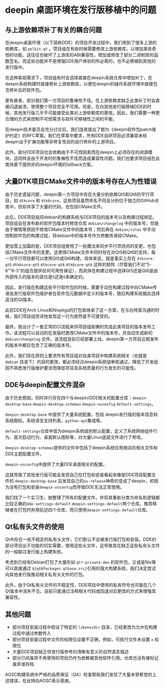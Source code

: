 # deepin 桌面环境在发行版移植中的问题

## 与上游依赖项补丁有关的耦合问题

在deepin桌面环境（以下简称DDE）的项目开发过程中，我们用到了很多上游的依赖库，如 `polkit-qt` 。项目组在有些时候需要修改上游依赖库，以增加某些奇怪的功能，这往往也破坏了上游库的ABI兼容性，增加或修改了部分二进制库的函数签名。而这些功能并不是增强DDE用户体验的所必需的，也不必移植到其他的发行版中。

在这种客观需求下，项目组有时会选择直接在deepin系统仓库中增加补丁，在deepin系统构建时直接修补上游依赖库，以便在deepin的操作系统环境中直接包含修补后的软件包。

更有甚者，部分我们第一方项目的鲁棒性不佳。在上游依赖库缺乏此类补丁时会直接闪退崩溃，使得整个项目完全不可用。但是，在向其他发行版移植DDE的时候，其他发行版几乎不可能接受此类对上游依赖库的更改。因此，我们需要一种更合理的方式来控制不可控需求与软件可移植性之间的平衡。

在deepin技术委员会充分讨论后，我们连夜提出了题为《deepin软件包patch维护约定》的RFC草案。我们在草案中要求，所有DDE自研项目必须兼容未经deepin出于扩展功能等非修复性目的自行修补的上游项目。

此外，部分DDE项目也会依赖由于不可控因素而在deepin上必须存在的闭源模块，这同样会由于开发时的鲁棒性不佳而造成兼容性问题。我们也要求项目组在此类场景下提供非的deepin环境的fallback方案。

## 大量DTK项目CMake文件中的版本号存在人为性错误

由于历史遗留问题，deepin第一方项目中存在大量分别依赖Qt5和Qt6的平行项目，如 `dtkcore` 和 `dtk6core`，这些项目虽然命名不同且分别位于独立的GitHub仓库中，但却共享了大量的代码，也包括CMake文件。

此后，DDE项目组将debian的构建系统与DDE项目的版本号以及构建过程绑定。项目组会在发布新的软件包版本时修改仓库 `debian/changelog` 中的版本号，但是由于懒惰等原因不修改CMake文件中的版本号；然后再在 `debian/rules` 中手动控制软件包的构建过程，将debian中的版本号作为参数传递给CMake。

更加雪上加霜的是，DDE项目组使用了一些魔法来同步平行项目间的变更，也包括CMake文件中的变更。这使得CMake文件中同时存在对Qt5和Qt6的支持，每一对平行项目都可以使用Qt5或Qt6构建。具体来说，就是事实上存在 `dtkcore-qt5` `dtk6core-qt5` `dtkcore-qt6` `dtk6core-qt6` 这样的矩阵（尽管我们不对“5-6”“6-5”的组合提供任何可用性保证），而具体在构建过程中选择Qt5还是Qt6是由外部传入的版本的首位是`5`还是`6`来确定的。

因此，发行版在构建这些平行软件包的时候，需要手动在构建过程中向CMake传递由发行版软件包维护者在软件包元数据中定义的版本号，随后构建系统据此选择适当的Qt版本。

此前DDE在Arch Linux和Nixpkgs的打包皆继承了这一方案，在与白特首沟通的时候，我们项目组惊讶地发现这一行为居然是不可接受的。

最终，我设计了一套正常的CI流程来供项目组偷懒的完成此类项目的版本发布工作。该流程可以自动的在发版时更改CMake文件中的版本号，并自动生成新的 `debian/changelog` 文件。该流程目前已经部署上线，deepin第一方项目近期发布的版本中都应包含了正确的版本号。

此外，我们现在原则上要求所有项目组对自身项目中构建系统相关（也就是 `debian` 目录下）内容的更改，都必须经过deepin系统组审核通过，降低了开发组因不熟悉发行版维护要求而降低项目及系统质量的行为发生的可能性。

## DDE与deepin配置文件混杂

由于历史原因，同时并行存在四个与deepin/DDE相关的配置仓库：`deepin-desktop-base` `deepin-desktop-schemas` `deepin-osconfig` `default-settings`。

`deepin-desktop-base` 中提供了大量系统配置，包括 deepin发行版的版本信息和系统图标，系统语言支持列表，`python-apt`集成等。

`default-settings`仓库中皆为deepin系统级别默认配置，定义了系统网络组件行为、首次启动行为、桌面默认图标等，对大量Linux底层文件进行了修改。

`deepin-desktop-schemas`提供的文件中包括了deepin系统应用商店的相关文件和DDE主题配置文件。

`deepin-osconfig`中提供了大量DDE桌面相关的配置。

这就导致了其他发行版可能会发现自己在打包和安装看起来像是DDE项目配置文件的 `deepin-desktop-base` 后发现自己的`os-release`神奇的变成了deepin，却因为没有打包和安装`deepin-osconfig`而导致DDE无法正常使用。

我们找了一个实习生，她整理了所有的配置文件，并将其重新分类为命名和逻辑都比较正确的`dde-settings-default` `deepin-settings-default`两个仓库。推荐移植者在打包时弃用前述四个仓库，而只使用`deepin-settings-default`仓库。

## Qt私有头文件的使用

Qt中存在一些不稳定的私有头文件，它们默认不会被发行版打包和安装。DDE的部分项目出于功能的切实需要，使用这些头文件，这导致其在缺乏这些私有头文件的一般路过发行版上构建失败。

考虑到已经有Debian打包了大量形如 `qt*-private-dev` 的软件包，又或是Nix等可以直接通过 `${qt6Packages.qtbase.src}`引用的强大构建系统，我们决定尝试向其他发行版推动相关私有头文件的打包。

此外，由于Qt私有头文件的不稳定性，DDE项目中使用的私有符号也可能在几个Qt版本中消失不见。目前只能通过注释相关代码或回退对应更改的方式来增强其兼容性。

## 其他问题

- 部分项目安装过程中假设了特定的 `libexecdir` 目录，已经更改为允许在构建过程中通过参数传入
- 部分项目安装过程中文件的权限位设置不正确，例如，可执行文件未设置 `x` 权限位
- 大量DDE项目缺乏供发行版参考的清晰有意义的自然语言描述
- 部分已经废弃不再使用的项目仍作为依赖被其他软件引用，仓库也没有被标记废弃或存档

AOSC构建系统中严格的品质保证（QA）检查帮助我们发现了大量未曾察觉的上述错误，在此特向AOSC表示感谢。
